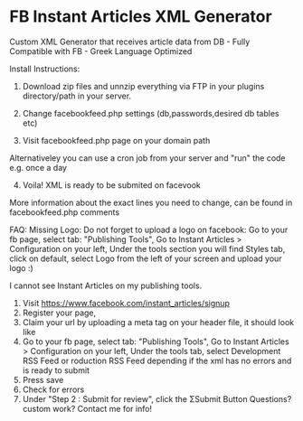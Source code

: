 # FB Instant Articles XML Generator
 Custom XML Generator that receives article data from DB - Fully Compatible with FB - Greek Language Optimized

 Install Instructions:
1. Download zip files and unnzip everything  via FTP in your plugins directory/path in your server.
 
2. Change facebookfeed.php settings (db,passwords,desired db tables etc)

3. Visit facebookfeed.php page on your domain path

Alternativeley you can use a cron job from your server and "run" the code  e.g. once a day

4. Voila! XML is ready to be submited on facevook

More information about the exact lines you need to change, can be found in facebookfeed.php comments
 
 FAQ:
 Missing Logo: 
 Do not forget to upload a logo on facebook:
Go to your fb page, select tab: "Publishing Tools",
Go to Instant Articles > Configuration on your left,
 Under the tools section you will find Styles tab,  click on default,
 select Logo from the left of your screen and upload your logo :)
 
 I cannot see Instant Articles on my publishing tools.
 1. Visit https://www.facebook.com/instant_articles/signup
 2. Register your page,
 3. Claim your url by uploading a meta tag on your  header file,
 it should look like <meta property="fb:pages" content="10110101010" />
 4. Go to your fb page, select tab: "Publishing Tools",
Go to Instant Articles > Configuration on your left,
Under the tools tab, select Development RSS Feed or roduction RSS Feed depending if the xml has no errors and is ready to submit
5. Press save
6. Check for errors
7. Under "Step 2 : Submit for review", click the ΣSubmit Button
 Questions? custom work?
 Contact me for info!
 